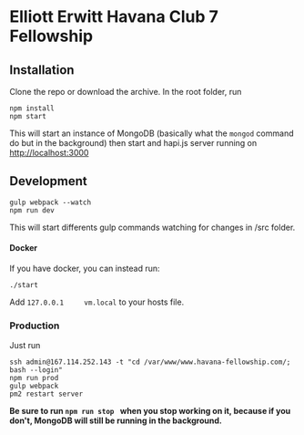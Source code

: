 Elliott Erwitt Havana Club 7 Fellowship
=========================

## Installation

Clone the repo or download the archive.
In the root folder, run
```
npm install
npm start
```
This will start an instance of MongoDB (basically what the `mongod` command do but in the background) then start and hapi.js server running on [http://localhost:3000](http://localhost:3000)

## Development
```
gulp webpack --watch
npm run dev
```
This will start differents gulp commands watching for changes in /src folder.


#### Docker

If you have docker, you can instead run:
```
./start
```

Add `127.0.0.1     vm.local` to your hosts file.


### Production

Just run 

```
ssh admin@167.114.252.143 -t "cd /var/www/www.havana-fellowship.com/; bash --login"
npm run prod
gulp webpack
pm2 restart server

```

**Be sure to run `npm run stop ` when you stop working on it, because if you don't, MongoDB will still be running in the background.**
